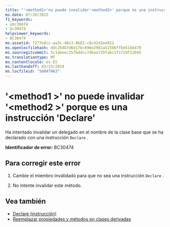 ```yaml
---
title: "'<method1>'no puede invalidar'<method2>' porque es una instrucción 'Declare'"
ms.date: 07/20/2015
f1_keywords:
- vbc30474
- bc30474
helpviewer_keywords:
- BC30474
ms.assetid: 7277e8cc-aa3c-40c3-8682-c8c42d2ee921
ms.openlocfilehash: ddc25db7d6e17bc696e2981a5150bffbd516b470
ms.sourcegitcommit: 5c1abeec15fbddcc7dbaa729fabc1f1f29f12045
ms.translationtype: MT
ms.contentlocale: es-ES
ms.lasthandoff: 03/15/2019
ms.locfileid: "58047963"
---
```

# <a name="method1-cannot-override-method2-because-it-is-a-declare-statement"></a>'\<method1 >' no puede invalidar '\<method2 >' porque es una instrucción 'Declare'
Ha intentado invalidar un delegado en el nombre de la clase base que se ha declarado con una instrucción `Declare` .  
  
 **Identificador de error:** BC30474  
  
## <a name="to-correct-this-error"></a>Para corregir este error  
  
1.  Cambie el miembro invalidado para que no sea una instrucción `Declare` .  
  
2.  No intente invalidar este método.  
  
## <a name="see-also"></a>Vea también

- [Declare (instrucción)](../../visual-basic/language-reference/statements/declare-statement.md)
- [Reemplazar propiedades y métodos en clases derivadas](~/docs/visual-basic/programming-guide/language-features/objects-and-classes/inheritance-basics.md#overriding-properties-and-methods-in-derived-classes)
